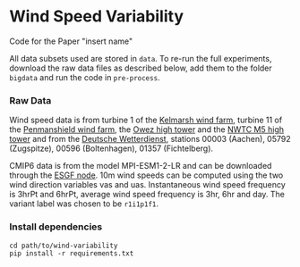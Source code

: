 # Wind Speed Variability

Code for the Paper "insert name"

All data subsets used are stored in `data`. To re-run the full experiments, download the raw data files as described below, add them to the folder `bigdata` and run the code in `pre-process`.

### Raw Data 
Wind speed data is from turbine 1 of the [Kelmarsh wind farm](https://zenodo.org/record/5841834), turbine 11 of the [Penmanshield wind farm](https://zenodo.org/record/5946808), the [Owez high tower](https://talltowers.bsc.es/node/4856) and the [NWTC M5 high tower](https://talltowers.bsc.es/node/4846) and from the [Deutsche Wetterdienst](https://opendata.dwd.de/climate_environment/CDC/observations_germany/climate/10_minutes/wind/historical/), stations 00003 (Aachen), 05792 (Zugspitze), 00596 (Boltenhagen), 01357 (Fichtelberg).

CMIP6 data is from the model MPI-ESM1-2-LR and can be downloaded through the [ESGF node](https://esgf-node.llnl.gov/search/cmip6/). 10m wind speeds can be computed using the two wind direction variables vas and uas. Instantaneous wind speed frequency is 3hrPt and 6hrPt, average wind speed frequency is 3hr, 6hr and day. The variant label was chosen to be `r1i1p1f1`. 

### Install dependencies
```shell
cd path/to/wind-variability
pip install -r requirements.txt
```